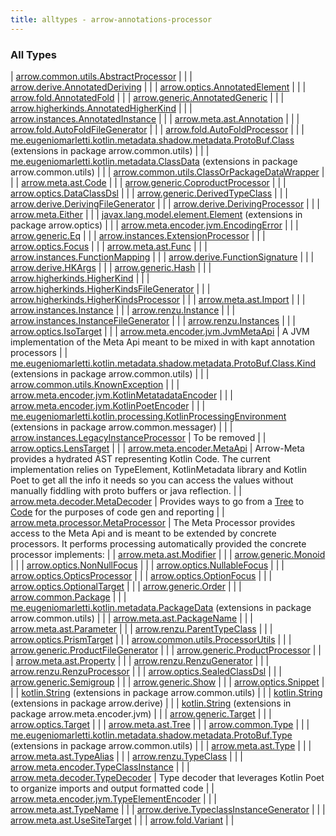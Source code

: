 ```yaml
---
title: alltypes - arrow-annotations-processor
---
```


### All Types

| [arrow.common.utils.AbstractProcessor](../arrow.common.utils/-abstract-processor/index.html) |  |
| [arrow.derive.AnnotatedDeriving](../arrow.derive/-annotated-deriving/index.html) |  |
| [arrow.optics.AnnotatedElement](../arrow.optics/-annotated-element/index.html) |  |
| [arrow.fold.AnnotatedFold](../arrow.fold/-annotated-fold/index.html) |  |
| [arrow.generic.AnnotatedGeneric](../arrow.generic/-annotated-generic/index.html) |  |
| [arrow.higherkinds.AnnotatedHigherKind](../arrow.higherkinds/-annotated-higher-kind/index.html) |  |
| [arrow.instances.AnnotatedInstance](../arrow.instances/-annotated-instance/index.html) |  |
| [arrow.meta.ast.Annotation](../arrow.meta.ast/-annotation/index.html) |  |
| [arrow.fold.AutoFoldFileGenerator](../arrow.fold/-auto-fold-file-generator/index.html) |  |
| [arrow.fold.AutoFoldProcessor](../arrow.fold/-auto-fold-processor/index.html) |  |
| [me.eugeniomarletti.kotlin.metadata.shadow.metadata.ProtoBuf.Class](../arrow.common.utils/me.eugeniomarletti.kotlin.metadata.shadow.metadata.-proto-buf.-class/index.html) (extensions in package arrow.common.utils) |  |
| [me.eugeniomarletti.kotlin.metadata.ClassData](../arrow.common.utils/me.eugeniomarletti.kotlin.metadata.-class-data/index.html) (extensions in package arrow.common.utils) |  |
| [arrow.common.utils.ClassOrPackageDataWrapper](../arrow.common.utils/-class-or-package-data-wrapper/index.html) |  |
| [arrow.meta.ast.Code](../arrow.meta.ast/-code/index.html) |  |
| [arrow.generic.CoproductProcessor](../arrow.generic/-coproduct-processor/index.html) |  |
| [arrow.optics.DataClassDsl](../arrow.optics/-data-class-dsl.html) |  |
| [arrow.generic.DerivedTypeClass](../arrow.generic/-derived-type-class/index.html) |  |
| [arrow.derive.DerivingFileGenerator](../arrow.derive/-deriving-file-generator/index.html) |  |
| [arrow.derive.DerivingProcessor](../arrow.derive/-deriving-processor/index.html) |  |
| [arrow.meta.Either](../arrow.meta/-either/index.html) |  |
| [javax.lang.model.element.Element](../arrow.optics/javax.lang.model.element.-element/index.html) (extensions in package arrow.optics) |  |
| [arrow.meta.encoder.jvm.EncodingError](../arrow.meta.encoder.jvm/-encoding-error/index.html) |  |
| [arrow.generic.Eq](../arrow.generic/-eq.html) |  |
| [arrow.instances.ExtensionProcessor](../arrow.instances/-extension-processor/index.html) |  |
| [arrow.optics.Focus](../arrow.optics/-focus/index.html) |  |
| [arrow.meta.ast.Func](../arrow.meta.ast/-func/index.html) |  |
| [arrow.instances.FunctionMapping](../arrow.instances/-function-mapping/index.html) |  |
| [arrow.derive.FunctionSignature](../arrow.derive/-function-signature/index.html) |  |
| [arrow.derive.HKArgs](../arrow.derive/-h-k-args/index.html) |  |
| [arrow.generic.Hash](../arrow.generic/-hash.html) |  |
| [arrow.higherkinds.HigherKind](../arrow.higherkinds/-higher-kind/index.html) |  |
| [arrow.higherkinds.HigherKindsFileGenerator](../arrow.higherkinds/-higher-kinds-file-generator/index.html) |  |
| [arrow.higherkinds.HigherKindsProcessor](../arrow.higherkinds/-higher-kinds-processor/index.html) |  |
| [arrow.meta.ast.Import](../arrow.meta.ast/-import/index.html) |  |
| [arrow.instances.Instance](../arrow.instances/-instance/index.html) |  |
| [arrow.renzu.Instance](../arrow.renzu/-instance/index.html) |  |
| [arrow.instances.InstanceFileGenerator](../arrow.instances/-instance-file-generator/index.html) |  |
| [arrow.renzu.Instances](../arrow.renzu/-instances.html) |  |
| [arrow.optics.IsoTarget](../arrow.optics/-iso-target.html) |  |
| [arrow.meta.encoder.jvm.JvmMetaApi](../arrow.meta.encoder.jvm/-jvm-meta-api/index.html) | A JVM implementation of the Meta Api meant to be mixed in with kapt annotation processors |
| [me.eugeniomarletti.kotlin.metadata.shadow.metadata.ProtoBuf.Class.Kind](../arrow.common.utils/me.eugeniomarletti.kotlin.metadata.shadow.metadata.-proto-buf.-class.-kind/index.html) (extensions in package arrow.common.utils) |  |
| [arrow.common.utils.KnownException](../arrow.common.utils/-known-exception/index.html) |  |
| [arrow.meta.encoder.jvm.KotlinMetatadataEncoder](../arrow.meta.encoder.jvm/-kotlin-metatadata-encoder/index.html) |  |
| [arrow.meta.encoder.jvm.KotlinPoetEncoder](../arrow.meta.encoder.jvm/-kotlin-poet-encoder/index.html) |  |
| [me.eugeniomarletti.kotlin.processing.KotlinProcessingEnvironment](../arrow.common.messager/me.eugeniomarletti.kotlin.processing.-kotlin-processing-environment/index.html) (extensions in package arrow.common.messager) |  |
| [arrow.instances.LegacyInstanceProcessor](../arrow.instances/-legacy-instance-processor/index.html) | To be removed |
| [arrow.optics.LensTarget](../arrow.optics/-lens-target.html) |  |
| [arrow.meta.encoder.MetaApi](../arrow.meta.encoder/-meta-api/index.html) | Arrow-Meta provides a hydrated AST representing Kotlin Code. The current implementation relies on TypeElement, KotlinMetadata library and Kotlin Poet to get all the info it needs so you can access the values without manually fiddling with proto buffers or java reflection. |
| [arrow.meta.decoder.MetaDecoder](../arrow.meta.decoder/-meta-decoder/index.html) | Provides ways to go from a [Tree](../arrow.meta.ast/-tree.html) to [Code](../arrow.meta.ast/-code/index.html) for the purposes of code gen and reporting |
| [arrow.meta.processor.MetaProcessor](../arrow.meta.processor/-meta-processor/index.html) | The Meta Processor provides access to the Meta Api and is meant to be extended by concrete processors. It performs processing automatically provided the concrete processor implements: |
| [arrow.meta.ast.Modifier](../arrow.meta.ast/-modifier/index.html) |  |
| [arrow.generic.Monoid](../arrow.generic/-monoid.html) |  |
| [arrow.optics.NonNullFocus](../arrow.optics/-non-null-focus.html) |  |
| [arrow.optics.NullableFocus](../arrow.optics/-nullable-focus.html) |  |
| [arrow.optics.OpticsProcessor](../arrow.optics/-optics-processor/index.html) |  |
| [arrow.optics.OptionFocus](../arrow.optics/-option-focus.html) |  |
| [arrow.optics.OptionalTarget](../arrow.optics/-optional-target.html) |  |
| [arrow.generic.Order](../arrow.generic/-order.html) |  |
| [arrow.common.Package](../arrow.common/-package.html) |  |
| [me.eugeniomarletti.kotlin.metadata.PackageData](../arrow.common.utils/me.eugeniomarletti.kotlin.metadata.-package-data/index.html) (extensions in package arrow.common.utils) |  |
| [arrow.meta.ast.PackageName](../arrow.meta.ast/-package-name/index.html) |  |
| [arrow.meta.ast.Parameter](../arrow.meta.ast/-parameter/index.html) |  |
| [arrow.renzu.ParentTypeClass](../arrow.renzu/-parent-type-class.html) |  |
| [arrow.optics.PrismTarget](../arrow.optics/-prism-target.html) |  |
| [arrow.common.utils.ProcessorUtils](../arrow.common.utils/-processor-utils/index.html) |  |
| [arrow.generic.ProductFileGenerator](../arrow.generic/-product-file-generator/index.html) |  |
| [arrow.generic.ProductProcessor](../arrow.generic/-product-processor/index.html) |  |
| [arrow.meta.ast.Property](../arrow.meta.ast/-property/index.html) |  |
| [arrow.renzu.RenzuGenerator](../arrow.renzu/-renzu-generator/index.html) |  |
| [arrow.renzu.RenzuProcessor](../arrow.renzu/-renzu-processor/index.html) |  |
| [arrow.optics.SealedClassDsl](../arrow.optics/-sealed-class-dsl.html) |  |
| [arrow.generic.Semigroup](../arrow.generic/-semigroup.html) |  |
| [arrow.generic.Show](../arrow.generic/-show.html) |  |
| [arrow.optics.Snippet](../arrow.optics/-snippet/index.html) |  |
| [kotlin.String](../arrow.common.utils/kotlin.-string/index.html) (extensions in package arrow.common.utils) |  |
| [kotlin.String](../arrow.derive/kotlin.-string/index.html) (extensions in package arrow.derive) |  |
| [kotlin.String](../arrow.meta.encoder.jvm/kotlin.-string/index.html) (extensions in package arrow.meta.encoder.jvm) |  |
| [arrow.generic.Target](../arrow.generic/-target/index.html) |  |
| [arrow.optics.Target](../arrow.optics/-target/index.html) |  |
| [arrow.meta.ast.Tree](../arrow.meta.ast/-tree.html) |  |
| [arrow.common.Type](../arrow.common/-type.html) |  |
| [me.eugeniomarletti.kotlin.metadata.shadow.metadata.ProtoBuf.Type](../arrow.common.utils/me.eugeniomarletti.kotlin.metadata.shadow.metadata.-proto-buf.-type/index.html) (extensions in package arrow.common.utils) |  |
| [arrow.meta.ast.Type](../arrow.meta.ast/-type/index.html) |  |
| [arrow.meta.ast.TypeAlias](../arrow.meta.ast/-type-alias/index.html) |  |
| [arrow.renzu.TypeClass](../arrow.renzu/-type-class/index.html) |  |
| [arrow.meta.encoder.TypeClassInstance](../arrow.meta.encoder/-type-class-instance/index.html) |  |
| [arrow.meta.decoder.TypeDecoder](../arrow.meta.decoder/-type-decoder/index.html) | Type decoder that leverages Kotlin Poet to organize imports and output formatted code |
| [arrow.meta.encoder.jvm.TypeElementEncoder](../arrow.meta.encoder.jvm/-type-element-encoder/index.html) |  |
| [arrow.meta.ast.TypeName](../arrow.meta.ast/-type-name/index.html) |  |
| [arrow.derive.TypeclassInstanceGenerator](../arrow.derive/-typeclass-instance-generator/index.html) |  |
| [arrow.meta.ast.UseSiteTarget](../arrow.meta.ast/-use-site-target/index.html) |  |
| [arrow.fold.Variant](../arrow.fold/-variant/index.html) |  |

